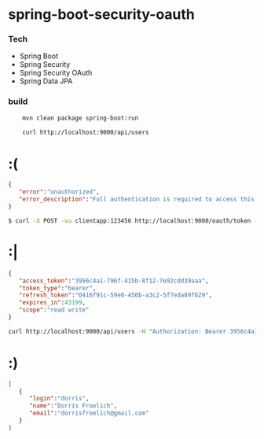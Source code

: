 # spring-boot-security-oauth
### Tech
* Spring Boot
* Spring Security
* Spring Security OAuth
* Spring Data JPA

### build
```sh
    mvn clean package spring-boot:run
```
```sh
    curl http://localhost:9000/api/users
```
# :(
```json
{
   "error":"unauthorized",
   "error_description":"Full authentication is required to access this resource"
}
```

```sh
$ curl -X POST -vu clientapp:123456 http://localhost:9000/oauth/token -H "Accept: application/json" -d "password=123456&username=dorris&grant_type=password&scope=read%20write&client_secret=123456&client_id=clientapp"
```
# :|
```json
{
   "access_token":"3956c4a1-796f-415b-8f12-7e92cdd39aaa",
   "token_type":"bearer",
   "refresh_token":"0416f91c-59e0-456b-a3c2-5f7eda89f629",
   "expires_in":43199,
   "scope":"read write"
}
```
```sh
curl http://localhost:9000/api/users -H "Authorization: Bearer 3956c4a1-796f-415b-8f12-7e92cdd39aaa"
```
# :)

```json
[  
   {  
      "login":"dorris",
      "name":"Dorris Froelich",
      "email":"dorrisfroelich@gmail.com"
   }
]
```
